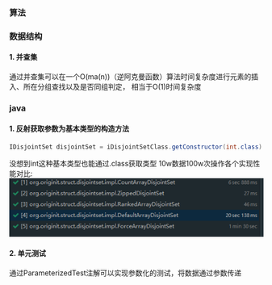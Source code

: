 ### 算法

### 数据结构
#### 1. 并查集
通过并查集可以在一个O(ma(n))（逆阿克曼函数）算法时间复杂度进行元素的插入、所在分组查找以及是否同组判定，
相当于O(1)时间复杂度
### java
#### 1. 反射获取参数为基本类型的构造方法
```java
IDisjointSet disjointSet = iDisjointSetClass.getConstructor(int.class).newInstance(9);
```
没想到int这种基本类型也能通过.class获取类型
10w数据100w次操作各个实现性能对比:
![性能对比](./img/disjointset_effect_test.png)
#### 2. 单元测试
通过ParameterizedTest注解可以实现参数化的测试，将数据通过参数传递
